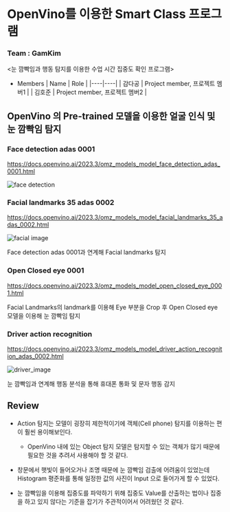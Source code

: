 # OpenVino를 이용한 Smart Class 프로그램

### Team : GamKim


<눈 깜빡임과 행동 탐지를 이용한 수업 시간 집중도 확인 프로그램>

* Members
  | Name | Role |
  |----|----|
  | 감다공 | Project member, 프로젝트 멤버1 |
  | 김호준 | Project member, 프로젝트 멤버2 |

## OpenVino 의 Pre-trained 모델을 이용한 얼굴 인식 및 눈 깜빡임 탐지

### Face detection adas 0001

https://docs.openvino.ai/2023.3/omz_models_model_face_detection_adas_0001.html

![face detection](https://docs.openvino.ai/2023.3/_images/face-detection-adas-0001.png)

### Facial landmarks 35 adas 0002

https://docs.openvino.ai/2023.3/omz_models_model_facial_landmarks_35_adas_0002.html

![facial image](https://docs.openvino.ai/2023.3/_images/landmarks_illustration.png)

Face detection adas 0001과 연계해 Facial landmarks 탐지

### Open Closed eye 0001

https://docs.openvino.ai/2023.3/omz_models_model_open_closed_eye_0001.html

Facial Landmarks의 landmark를 이용해 Eye 부분을 Crop 후 Open Closed eye 모델을 이용해 눈 깜빡임 탐지

### Driver action recognition

https://docs.openvino.ai/2023.3/omz_models_model_driver_action_recognition_adas_0002.html

![driver_image](https://docs.openvino.ai/2023.3/_images/action-recognition-kelly.png)

눈 깜빡임과 연계해 행동 분석을 통해 휴대폰 통화 및 문자 행동 감지

## Review

- Action 탐지는 모델이 굉장히 제한적이기에 객체(Cell phone) 탐지를 이용하는 편이 훨씬 용이해보인다.

    - OpenVino 내에 있는 Object 탐지 모델은 탐지할 수 있는 객체가 많기 때문에 필요한 것을 추려서 사용해야 할 것 같다.

- 창문에서 햇빛이 들어오거나 조명 때문에 눈 깜빡임 검출에 어려움이 있었는데 Histogram 평준화를 통해 일정한 값의 사진이 Input 으로 들어가게 할 수 있었다.

- 눈 깜빡임을 이용해 집중도를 파악하기 위해 집중도 Value를 산출하는 법이나 집중을 하고 있지 않다는 기준을 잡기가 주관적이어서 어려웠던 것 같다.
